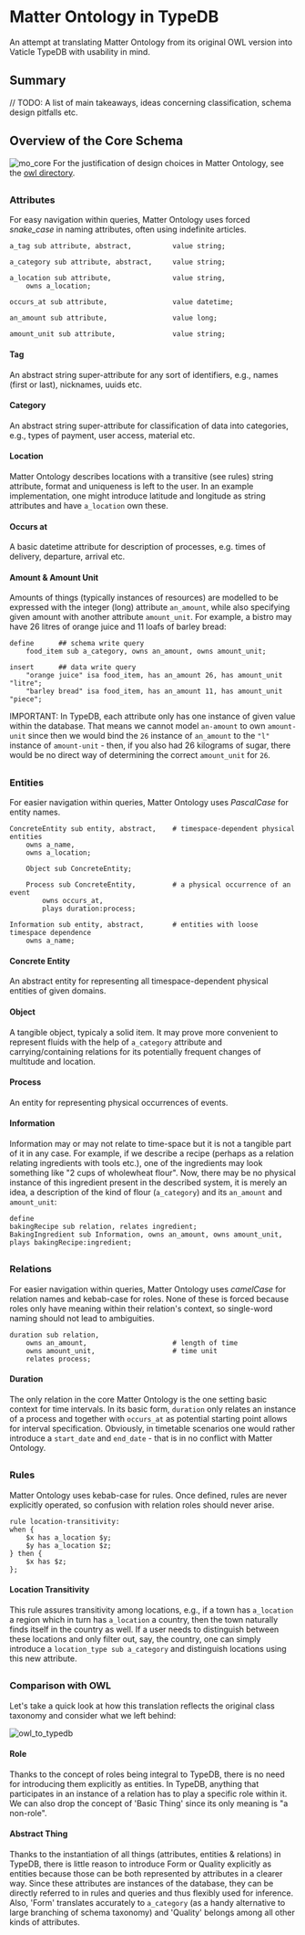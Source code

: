 # Matter Ontology in TypeDB
An attempt at translating Matter Ontology from its original OWL version into Vaticle TypeDB with usability in mind.
## Summary
// TODO: A list of main takeaways, ideas concerning classification, schema design pitfalls etc. 
## Overview of the Core Schema
![mo_core](https://user-images.githubusercontent.com/56684558/145677602-384ed825-db17-4008-9010-fd709ce0a0be.png)
For the justification of design choices in Matter Ontology, see the [owl directory](https://github.com/matterpale/matter-ontology/tree/main/owl).
##
### Attributes
For easy navigation within queries, Matter Ontology uses forced *snake_case* in naming attributes, often using indefinite articles.
```typeql
a_tag sub attribute, abstract,          value string;

a_category sub attribute, abstract,     value string;

a_location sub attribute,               value string,
    owns a_location;

occurs_at sub attribute,                value datetime;

an_amount sub attribute,                value long;

amount_unit sub attribute,              value string;
```
#### Tag
An abstract string super-attribute for any sort of identifiers, e.g., names (first or last), nicknames, uuids etc.
#### Category
An abstract string super-attribute for classification of data into categories, e.g., types of payment, user access, material etc.
#### Location
Matter Ontology describes locations with a transitive (see rules) string attribute, format and uniqueness is left to the user. In an example implementation, one might introduce latitude and longitude as string attributes and have `a_location` own these.
#### Occurs at
A basic datetime attribute for description of processes, e.g. times of delivery, departure, arrival etc.
#### Amount & Amount Unit
Amounts of things (typically instances of resources) are modelled to be expressed with the integer (long) attribute `an_amount`, while also specifying given amount with another attribute `amount_unit`. For example, a bistro may have 26 litres of orange juice and 11 loafs of barley bread:
```typeql
define      ## schema write query
    food_item sub a_category, owns an_amount, owns amount_unit;

insert      ## data write query
    "orange juice" isa food_item, has an_amount 26, has amount_unit "litre";
    "barley bread" isa food_item, has an_amount 11, has amount_unit "piece";
```
IMPORTANT: In TypeDB, each attribute only has one instance of given value within the database. That means we cannot model `an-amount` to own `amount-unit` since then we would bind the `26` instance of `an_amount` to the `"l"` instance of `amount-unit` - then, if you also had 26 kilograms of sugar, there would be no direct way of determining the correct `amount_unit` for `26`.
##
### Entities
For easier navigation within queries, Matter Ontology uses *PascalCase* for entity names.
```typeql
ConcreteEntity sub entity, abstract,    # timespace-dependent physical entities
    owns a_name,
    owns a_location;

    Object sub ConcreteEntity;

    Process sub ConcreteEntity,         # a physical occurrence of an event
        owns occurs_at,
        plays duration:process;

Information sub entity, abstract,       # entities with loose timespace dependence               
    owns a_name;       
```
#### Concrete Entity
An abstract entity for representing all timespace-dependent physical entities of given domains.
#### Object
A tangible object, typicaly a solid item. It may prove more convenient to represent fluids with the help of `a_category` attribute and carrying/containing relations for its potentially frequent changes of multitude and location.
#### Process
An entity for representing physical occurrences of events.
#### Information
Information may or may not relate to time-space but it is not a tangible part of it in any case. For example, if we describe a recipe (perhaps as a relation relating ingredients with tools etc.), one of the ingredients may look something like "2 cups of wholewheat flour". Now, there may be no physical instance of this ingredient present in the described system, it is merely an idea, a description of the kind of flour (`a_category`) and its `an_amount` and `amount_unit`:
```typeql
define
bakingRecipe sub relation, relates ingredient;
BakingIngredient sub Information, owns an_amount, owns amount_unit, plays bakingRecipe:ingredient;
```
##
### Relations
For easier navigation within queries, Matter Ontology uses *camelCase* for relation names and kebab-case for roles. None of these is forced because roles only have meaning within their relation's context, so single-word naming should not lead to ambiguities.
```typeql
duration sub relation,
    owns an_amount,                     # length of time
    owns amount_unit,                   # time unit
    relates process;   
```
#### Duration
The only relation in the core Matter Ontology is the one setting basic context for time intervals. In its basic form, `duration` only relates an instance of a process and together with `occurs_at` as potential starting point allows for interval specification. Obviously, in timetable scenarios one would rather introduce a `start_date` and `end_date` - that is in no conflict with Matter Ontology.
##
### Rules
Matter Ontology uses kebab-case for rules. Once defined, rules are never explicitly operated, so confusion with relation roles should never arise.
```typeql
rule location-transitivity:
when {
    $x has a_location $y;
    $y has a_location $z;
} then {
    $x has $z;
};
```
#### Location Transitivity
This rule assures transitivity among locations, e.g., if a town has `a_location` a region which in turn has `a_location` a country, then the town naturally finds itself in the country as well. If a user needs to distinguish between these locations and only filter out, say, the country, one can simply introduce a `location_type sub a_category` and distinguish locations using this new attribute.
##
### Comparison with OWL
Let's take a quick look at how this translation reflects the original class taxonomy and consider what we left behind:

![owl_to_typedb](https://user-images.githubusercontent.com/56684558/147237301-c8c9e38a-71fc-4f38-ab89-726a4a416155.png)
#### Role
Thanks to the concept of roles being integral to TypeDB, there is no need for introducing them explicitly as entities. In TypeDB, anything that participates in an instance of a relation has to play a specific role within it. We can also drop the concept of 'Basic Thing' since its only meaning is "a non-role".
#### Abstract Thing
Thanks to the instantiation of all things (attributes, entities & relations) in TypeDB, there is little reason to introduce Form or Quality explicitly as entities because those can be both represented by attributes in a clearer way. Since these attributes are instances of the database, they can be directly referred to in rules and queries and thus flexibly used for inference. Also, 'Form' translates accurately to `a_category` (as a handy alternative to large branching of schema taxonomy) and 'Quality' belongs among all other kinds of attributes.

